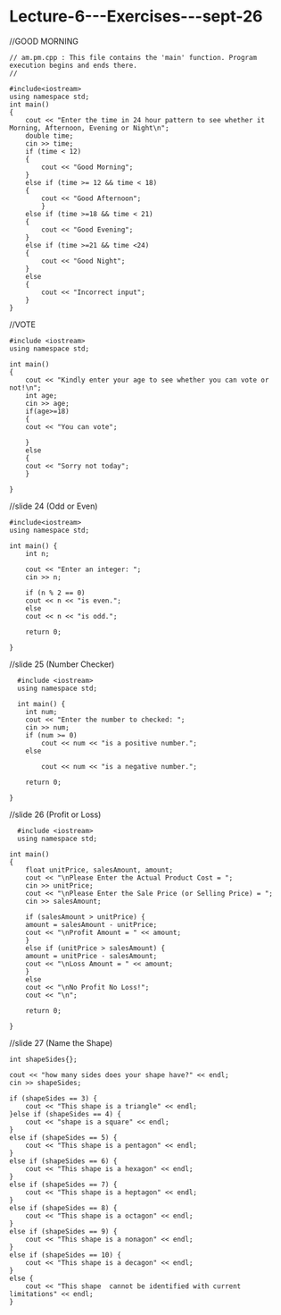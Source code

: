 # Lecture-6---Exercises---sept-26
//GOOD MORNING

	// am.pm.cpp : This file contains the 'main' function. Program execution begins and ends there.
	//

	#include<iostream>
	using namespace std;
	int main()
	{
		cout << "Enter the time in 24 hour pattern to see whether it Morning, Afternoon, Evening or Night\n";
		double time;
		cin >> time;
		if (time < 12)
		{
			cout << "Good Morning";
		}
		else if (time >= 12 && time < 18)
		{
			cout << "Good Afternoon";
			}
		else if (time >=18 && time < 21)
		{
			cout << "Good Evening";
		}
		else if (time >=21 && time <24)
		{
			cout << "Good Night";
		}
		else
		{
			cout << "Incorrect input";
		}
	}
//VOTE

	#include <iostream>
	using namespace std;

	int main()
	{
	    cout << "Kindly enter your age to see whether you can vote or not!\n";
	    int age;
	    cin >> age;
	    if(age>=18)
	    {
		cout << "You can vote";

	    }
	    else
	    {
		cout << "Sorry not today";
	    }

	}
//slide 24 (Odd or Even)

	#include<iostream>
	using namespace std;

	int main() {
	    int n;

	    cout << "Enter an integer: ";
	    cin >> n;

	    if (n % 2 == 0)
		cout << n << "is even.";
	    else
		cout << n << "is odd.";

	    return 0;

	}
 //slide 25 (Number Checker)
 
	  #include <iostream>
	  using namespace std;

	  int main() {
		int num;
		cout << "Enter the number to checked: ";
		cin >> num;
		if (num >= 0)
			cout << num << "is a positive number.";
		else

			cout << num << "is a negative number.";

		return 0;

	}
  //slide 26 (Profit or Loss)

	  #include <iostream>
	  using namespace std;

	int main()
	{
	    float unitPrice, salesAmount, amount;
	    cout << "\nPlease Enter the Actual Product Cost = ";
	    cin >> unitPrice;
	    cout << "\nPlease Enter the Sale Price (or Selling Price) = ";
	    cin >> salesAmount;

	    if (salesAmount > unitPrice) {
		amount = salesAmount - unitPrice;
		cout << "\nProfit Amount = " << amount;
	    }
	    else if (unitPrice > salesAmount) {
		amount = unitPrice - salesAmount;
		cout << "\nLoss Amount = " << amount;
	    }
	    else
		cout << "\nNo Profit No Loss!";
	    cout << "\n";

	    return 0;

	}
  //slide 27 (Name the Shape)
  
	int shapeSides{};

	cout << "how many sides does your shape have?" << endl;
	cin >> shapeSides;

	if (shapeSides == 3) {
		cout << "This shape is a triangle" << endl;
	}else if (shapeSides == 4) {
		cout << "shape is a square" << endl;
	}
	else if (shapeSides == 5) {
		cout << "This shape is a pentagon" << endl;
	}
	else if (shapeSides == 6) {
		cout << "This shape is a hexagon" << endl;
	}
	else if (shapeSides == 7) {
		cout << "This shape is a heptagon" << endl;
	}
	else if (shapeSides == 8) {
		cout << "This shape is a octagon" << endl;
	}
	else if (shapeSides == 9) {
		cout << "This shape is a nonagon" << endl;
	}
	else if (shapeSides == 10) {
		cout << "This shape is a decagon" << endl;
	}
	else {
		cout << "This shape  cannot be identified with current limitations" << endl;
	}

